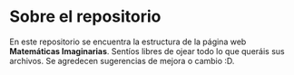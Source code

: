 # Sobre el repositorio

En este repositorio se encuentra la estructura de la página web **Matemáticas Imaginarias**. Sentíos libres de ojear todo lo que queráis sus archivos. Se agredecen sugerencias de mejora o cambio :D.

